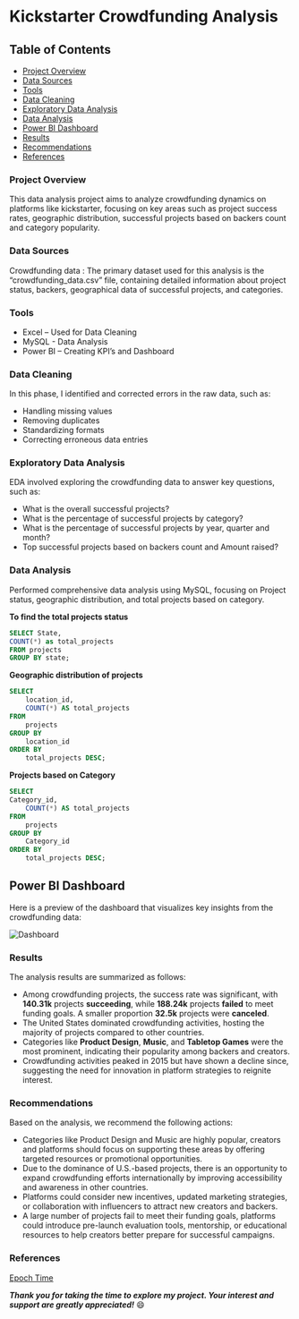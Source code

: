 # Kickstarter Crowdfunding Analysis

## Table of Contents

- [Project Overview](#project-overview)
- [Data Sources](#data-sources)
- [Tools](#tools)
- [Data Cleaning](#data-cleaning)
- [Exploratory Data Analysis](#exploratory-data-analysis)
- [Data Analysis](#data-analysis)
- [Power BI Dashboard](#power-bi-dashboard)
- [Results](#results)
- [Recommendations](#recommendations)
- [References](#references)
  
### Project Overview

This data analysis project aims to analyze crowdfunding dynamics on platforms like kickstarter, focusing on key areas such as project success rates, geographic distribution, successful projects based on backers count and category popularity.

### Data Sources

Crowdfunding data : The primary dataset used for this analysis is the “crowdfunding_data.csv” file, containing detailed information about project status, backers, geographical data of successful projects, and categories.

### Tools

- Excel – Used for Data Cleaning 
- MySQL -  Data Analysis
- Power BI – Creating KPI’s and Dashboard

### Data Cleaning

In this phase, I identified and corrected errors in the raw data, such as:
- Handling missing values
- Removing duplicates
- Standardizing formats
- Correcting erroneous data entries

### Exploratory Data Analysis

EDA involved exploring the crowdfunding data to answer key questions, such as:
-	What is the overall successful projects?
-	What is the percentage of successful projects by category?
-	What is the percentage of successful projects by year, quarter and month?
-	Top successful projects based on backers count and Amount raised?

### Data Analysis

Performed comprehensive data analysis using MySQL, focusing on Project status, geographic distribution, and total projects based on category.

**To find the total projects status**

```sql
SELECT State,
COUNT(*) as total_projects
FROM projects 
GROUP BY state;
```

**Geographic distribution of projects**

```sql
SELECT 
    location_id, 
    COUNT(*) AS total_projects
FROM 
    projects
GROUP BY 
    location_id
ORDER BY 
    total_projects DESC;
```

**Projects based on Category**

```sql
SELECT
Category_id, 
    COUNT(*) AS total_projects
FROM 
    projects
GROUP BY 
    Category_id
ORDER BY 
    total_projects DESC;
```

## Power BI Dashboard

Here is a preview of the dashboard that visualizes key insights from the crowdfunding data:

![Dashboard]()

### Results

The analysis results are summarized as follows:
-	Among crowdfunding projects, the success rate was significant, with **140.31k** projects **succeeding**, while **188.24k** projects **failed** to meet funding goals. A smaller proportion **32.5k** projects were **canceled**.
-	The United States dominated crowdfunding activities, hosting the majority of projects compared to other countries.
-	Categories like **Product Design**, **Music**, and **Tabletop Games** were the most prominent, indicating their popularity among backers and creators.
-	Crowdfunding activities peaked in 2015 but have shown a decline since, suggesting the need for innovation in platform strategies to reignite interest.

### Recommendations

Based on the analysis, we recommend the following actions:
-	Categories like Product Design and Music are highly popular, creators and platforms should focus on supporting these areas by offering targeted resources or promotional opportunities.
-	Due to the dominance of U.S.-based projects, there is an opportunity to expand crowdfunding efforts internationally by improving accessibility and awareness in other countries.
-	Platforms could consider new incentives, updated marketing strategies, or collaboration with influencers to attract new creators and backers.
-	A large number of projects fail to meet their funding goals, platforms could introduce pre-launch evaluation tools, mentorship, or educational resources to help creators better prepare for successful campaigns.

### References

[Epoch Time](https://www.epochconverter.com/)



***Thank you for taking the time to explore my project. Your interest and support are greatly appreciated!*** 😄




